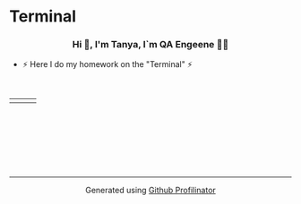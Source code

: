 # Terminal
### <div align="center">Hi 👋, I'm Tanya, I`m QA Engeene 👩‍💻</div>  
  

- ⚡ Here I do my homework on the "Terminal" ⚡  
  

<br/>  

<table><tr><td valign="top" width="33%">



</td><td valign="top" width="33%">



</td><td valign="top" width="33%">



</td></tr></table>  

<br/>  

  

<br/>  

  

<br/>  

  

<br/>  

  

<br/>  


<br />

----
<div align="center">Generated using <a href="https://profilinator.rishav.dev/" target="_blank">Github Profilinator</a></div>
